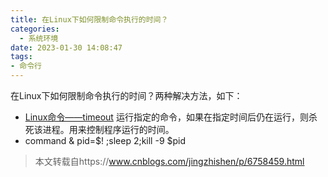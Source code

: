 ```yaml
---
title: 在Linux下如何限制命令执行的时间？
categories:
  - 系统环境
date: 2023-01-30 14:08:47
tags:
- 命令行
---
```


在Linux下如何限制命令执行的时间？两种解决方法，如下：

- [Linux命令——timeout](https://blog.csdn.net/xiaqunfeng123/article/details/54315390)
  运行指定的命令，如果在指定时间后仍在运行，则杀死该进程。用来控制程序运行的时间。
- command & pid=$! ;sleep 2;kill -9 $pid


> 本文转载自https://www.cnblogs.com/jingzhishen/p/6758459.html